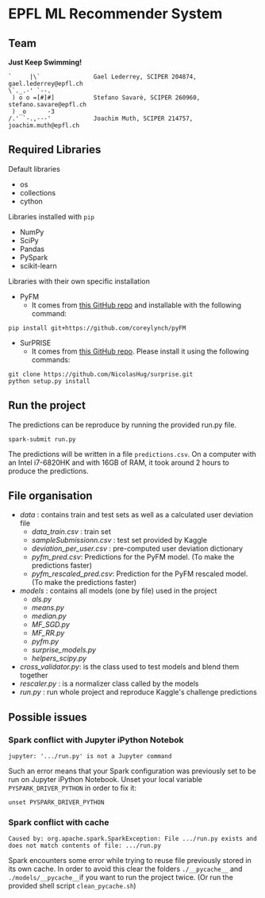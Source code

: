 # EPFL ML Recommender System

## Team

**Just Keep Swimming!**
```
`     |\`               Gael Lederrey, SCIPER 204874, gael.lederrey@epfl.ch
\`._.-' `--.
 ) o o =[#]#]           Stefano Savarè, SCIPER 260960, stefano.savare@epfl.ch
 ) _o      -3           
/.' `-.,---'            Joachim Muth, SCIPER 214757, joachim.muth@epfl.ch
```
## Required Libraries

Default libraries
* os
* collections
* cython

Libraries installed with `pip`
* NumPy
* SciPy
* Pandas
* PySpark
* scikit-learn

Libraries with their own specific installation
* PyFM
  - It comes from [this GitHub repo](https://github.com/coreylynch/pyFM) and installable with the following
command:
```
pip install git+https://github.com/coreylynch/pyFM
```
* SurPRISE
  - It comes from [this GitHub repo](https://github.com/NicolasHug/Surprise). Please install it using the following commands:
```
git clone https://github.com/NicolasHug/surprise.git
python setup.py install
```

## Run the project

The predictions can be reproduce by running the provided run.py file.

```
spark-submit run.py
```

The predictions will be written in a file `predictions.csv`. On a computer with an Intel i7-6820HK and with 16GB of RAM, it took around 2 hours to produce the predictions.

## File organisation

- *data* : contains train and test sets as well as a calculated user deviation file
    - *data_train.csv* : train set
    - *sampleSubmissionn.csv* : test set provided by Kaggle
    - *deviation_per_user.csv* : pre-computed user deviation dictionary
    - *pyfm_pred.csv*: Predictions for the PyFM model. (To make the predictions faster)
    - *pyfm_rescaled_pred.csv*: Prediction for the PyFM rescaled model. (To make the predictions faster)
- *models* : contains all models (one by file) used in the project
    - *als.py*
    - *means.py*
    - *median.py*
    - *MF_SGD.py*
    - *MF_RR.py*
    - *pyfm.py*
    - *surprise_models.py*
    - *helpers_scipy.py*
- *cross_validator.py*: is the class used to test models and blend them together
- *rescaler.py* : is a normalizer class called by the models
- *run.py* : run whole project and reproduce Kaggle's challenge predictions 


## Possible issues

### Spark conflict with Jupyter iPython Notebok
```
jupyter: '.../run.py' is not a Jupyter command
```

Such an error means that your Spark configuration was previously set to be run on Jupyter iPython Notebook.
Unset your local variable `PYSPARK_DRIVER_PYTHON` in order to fix it:

```
unset PYSPARK_DRIVER_PYTHON
```

### Spark conflict with cache
```
Caused by: org.apache.spark.SparkException: File .../run.py exists and does not match contents of file: .../run.py
```

Spark encounters some error while trying to reuse file previously stored in its own cache.
In order to avoid this clear the folders `./__pycache__` and `./models/__pycache__`if you want to 
run the project twice. (Or run the provided shell script `clean_pycache.sh`)
